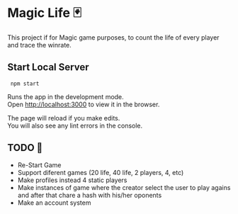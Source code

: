 # Magic Life 🃏

This project if for Magic game purposes, to count the life of every player and trace the winrate.


## Start Local Server
```
 npm start
```

Runs the app in the development mode.<br />
Open [http://localhost:3000](http://localhost:3000) to view it in the browser.

The page will reload if you make edits.<br />
You will also see any lint errors in the console.

## TODO 🚀
- Re-Start Game
- Support diferent games (20 life, 40 life, 2 players, 4, etc)
- Make profiles instead 4 static players
- Make instances of game where the creator select the user to play agains and after that chare a hash with his/her oponents
- Make an account system
